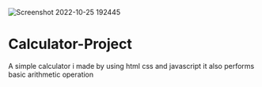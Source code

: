 ![Screenshot 2022-10-25 192445](https://user-images.githubusercontent.com/96943159/197796556-028fe8c3-6448-410d-827d-d5350556a6b1.png)
# Calculator-Project
A simple calculator i made by using html css and javascript  it also performs basic arithmetic operation

